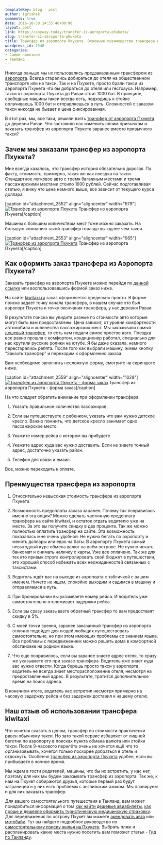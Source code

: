 ```yaml
---
templateKey: blog - post
author: igrishak
comments: true
date: 2016-10-30 14:55:48+00:00
layout: post
link: https://anyway.today/transfer-iz-aeroporta-phuketa/
slug: transfer-iz-aeroporta-phuketa
title: Трансфер из аэропорта Пхукета. Основные преимущества трансфера из аэропорта.
wordpress_id: 2548
categories:
- Самое полезное
- Таиланд
---
```


Никогда раньше мы не пользовались [предзаказанным трансфером из аэропорта](http://c1.travelpayouts.com/click?shmarker=14510&promo_id=151&source_type=link&type=click). Всегда старались добираться до отеля на общественном транспорте или на такси. Так и на Пхукете, просто брали такси из аэропорта Пхукета что бы добраться до отеля или гестхауса. Например, такси от аэропорта Пхукета до Раваи стоит 1000 бат. В принципе, свободные машины такси всегда есть, подходишь к стойке оплачиваешь 1000 бат и отправляешься в путь. Сложностей с заказом такси никогда не бывает и цена фиксированная.




В этот раз, мы, все таки, решили взять [трансфер от аэропорта Пхукета](http://c1.travelpayouts.com/click?shmarker=14510&promo_id=151&source_type=link&type=click) до деревни Раваи. Что заставило нас изменить своим привычкам и заказать трансфер из аэропорта Пхукета заранее вместо привычного такси?





## Зачем мы заказали трансфер из аэропорта Пхукета?




Мне всегда казалось, что трансфер история обязательно дорогая. По факту, стоимость, примерно, такая же как поездка на такси. Стандартное легковое авто с тремя багажным местами и тремя пассажирскими местами стоило 1900 рублей. Сейчас подготавливая статью, я вижу что цена немного выше, все зависит от текущего курса доллара.




[caption id="attachment_2552" align="aligncenter" width="979"][![Трансфер из аэропорта Пхукета](https://anyway.today/wp-content/uploads/2016/10/Kiwitaxi-1.png)](https://anyway.today/wp-content/uploads/2016/10/Kiwitaxi-1.png) Трансфер из аэропорта Пхукета[/caption]

Машины с большим количеством мест тоже можно заказать. На большую компанию такой трансфер гораздо выгоднее чем такси.

[caption id="attachment_2553" align="aligncenter" width="965"][![Трансфер из аэропорта Пхукета](https://anyway.today/wp-content/uploads/2016/10/Kiwitaxi-2.png)](https://anyway.today/wp-content/uploads/2016/10/Kiwitaxi-2.png) Трансфер из аэропорта Пхукета[/caption]


## Как оформить заказ трансфера из Аэропорта Пхукета?




Заказать трансфер из аэропорта Пхукете можно перейдя по [данной ссылке](http://c1.travelpayouts.com/click?shmarker=14510&promo_id=151&source_type=link&type=click) или воспользовавшись формой заказ ниже.





На сайте [kiwitaxi.ru](http://c1.travelpayouts.com/click?shmarker=14510&promo_id=151&source_type=link&type=click) заказ оформляется предельно просто. В форме поиска задает точку начала трансфера, в нашем случае это был аэропорт Пхукета и точку окончания трансфера, у нас деревня Раваи.




В результате поиска вы увидите разные по стоимости авто которые могут быть вам предоставлены. Цена зависит, от уровня комфортности автомобиля и количества пассажирских мест. Мы заказывали самый [дешевый трансфер](http://c1.travelpayouts.com/click?shmarker=14510&promo_id=151&source_type=link&type=click), то есть нам подали самое простое авто. Поездка все равно прошла с комфортом, кондиционер работал, специально для нас крутили русские ролики на ютубе. Я бы даже сказала, немного перестарались ребята. После того как выбрали машину, жмем кнопку "Заказть трансфер" и переходим к оформлению заказа.




Вам необходимо заполнить несложную форму, смотрите на скриншоте ниже.




[caption id="attachment_2559" align="aligncenter" width="1029"][![Трансфер из аэропорта Пхукета - форма заказ](https://anyway.today/wp-content/uploads/2016/10/Kiwitaxi-форма-заказа-1.png)](https://anyway.today/wp-content/uploads/2016/10/Kiwitaxi-форма-заказа-1.png) Трансфер из аэропорта Пхукета - форма заказ[/caption]

На что следует обратить внимание при оформлении трансфера.



 	
  1. Указать правильное количество пассажиров.

 	
  2. Если вы путешествуете с ребенком, указать что вам нужно детское кресло. Важно помнить, что детское кресло занимает одно пассажирское место.

 	
  3. Укажите номер рейса с котором вы прибудете.

 	
  4. Укажите адрес куда вас нужно доставить. Если не знаете точный адрес, достаточно указать район.

 	
  5. Телефон для связи и емаил.


Все, можно переходить к оплате.


## Преимущества трансфера из аэропорта





 	
  1. Относительно невысокая стоимость трансфера из аэропорта Пхукета.

 	
  2. Возможность предоплаты заказа заранее. Почему так понравилась именно эта опция? Можно сделать частичную предоплату трансфера на сайте kiwitaxi, и остаток отдать водителю уже на месте. За это вы получите скидку в два процента. Так же можно полностью оплатить трансфер на сайте. Эта возможность показалась мне очень удобной. Не нужно бегать по аэропорту и менять доллары или евро на баты. В аэропорту Пхукета самый невыгодный курс обмена валют на всём острове. Не нужно искать банкомат и снимать наличку с карты. Уже все оплачено. Так же для тех кто привык строга контролировать свой бюджет в путешествии, это хороший способ избежать всех неожиданностей связанных с таксистами.

 	
  3. Водитель ждёт вас на выходе из аэропорта с табличкой с вашим именем. Ничего не ищем, спокойно выходим и садимся в машину и отправляемся в путь.

 	
  4. При бронировании вы указываете номер рейса. И водитель уже самостоятельно отслеживает задержки рейса.

 	
  5. Если вы сразу заказываете обратный трансфер то вам предоставят скидку в 5%.

 	
  6. С моей точки зрения, заранее заказанный трансфер из аэропорта отлично подойдет для людей любящих путешествовать самостоятельно, но при этом имеющих проблемы со знанием языка. Все проблемы с передвижением можно решить дома в комфортной обстановке на родном языке.

 	
  7. Что еще понравилось, если вы заранее знаете адрес отеля, то сразу же указываете его при заказе трансфера. Водитель уже знает куда вас нужно отвести. Когда берешь просто такси у аэропорта, водитель не всегда знает месторасположение отеля, несмотря на предоставленный адрес. В результате, тратится дополнительное время на поиск адреса.


В конечном итоге, водитель нас встретил несмотря примерно на часовую задержку рейса и без задержек доставил к нашему отелю.


## Наш отзыв об использовании трансфера kiwitaxi




Что хочется сказать в целом, трансфер по стоимости практически равен обычному такси. Но зато такой сервис избавляет от лишней беготни по аэропорту в поисках пункта обмена валюта или стойки такси. После 9-часового перелёта очень не хочется ещё что то организовывать, хочется только поскорее добраться в отель и отдохнуть. Особенно [трансфер из аэропорта Пхукета](http://c1.travelpayouts.com/click?shmarker=14510&promo_id=151&source_type=link&type=click) удобен, если вы прибываете в ночное время.




Мы ждем в гости родителей, машины, что бы их встретить, у нас нет, поэтому для них мы будем заказывать трансфер из аэропорта. Так же, к нам на Пхукет собираются друзья, которые первый раз будут заграницей и у них есть проблемы с английским языком. Мы планируем и для них заказать трансфер.




Для вашего самостоятельного путешествия в Таиланд, вам может понадобиться информация о том [как найти дешевые авиабилеты](https://anyway.today/kak-naiti-deshevie-aviabileti/), [как проще и дешевле оформить туристическую медицинскую страховку](https://anyway.today/zachem-nujna-turisticheskaya-medizinskay-strahovka/). Для передвижения по острову Пхукет вы можете [арендовать авто](https://anyway.today/arenda-avto-na-phukete/) или [мотобайк](https://anyway.today/arenda-baika-na-phukete/). Тут вы найдете подробное руководство по [самостоятельному поиску жилья на Пхукете](https://anyway.today/samostoyatelnii-poisk-i-arendanedorogogo-jiliya-na-phukete/). Выбрать пляж и распланировать какие места нужно посетить вам поможет статья - [Гид по Таиланду](https://anyway.today/gid-po-tailandu/).
